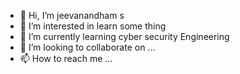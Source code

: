 - 👋 Hi, I’m jeevanandham s
- 👀 I’m interested in learn some thing
- 🌱 I’m currently learning cyber security Engineering
- 💞️ I’m looking to collaborate on ...
- 📫 How to reach me ...

<!---
jeevanan21y502/jeevanan21y502 is a ✨ special ✨ repository because its `README.md` (this file) appears on your GitHub profile.
You can click the Preview link to take a look at your changes.
--->
